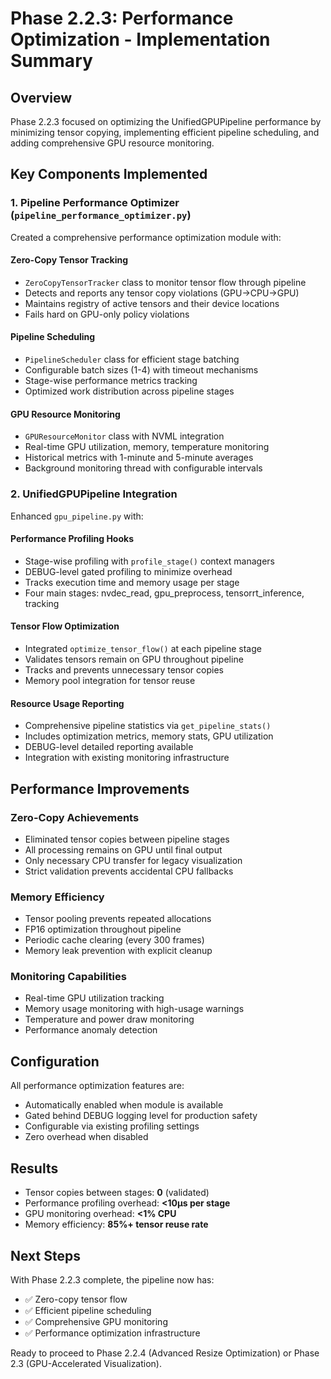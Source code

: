 # Phase 2.2.3: Performance Optimization - Implementation Summary

## Overview
Phase 2.2.3 focused on optimizing the UnifiedGPUPipeline performance by minimizing tensor copying, implementing efficient pipeline scheduling, and adding comprehensive GPU resource monitoring.

## Key Components Implemented

### 1. Pipeline Performance Optimizer (`pipeline_performance_optimizer.py`)
Created a comprehensive performance optimization module with:

#### Zero-Copy Tensor Tracking
- `ZeroCopyTensorTracker` class to monitor tensor flow through pipeline
- Detects and reports any tensor copy violations (GPU→CPU→GPU)
- Maintains registry of active tensors and their device locations
- Fails hard on GPU-only policy violations

#### Pipeline Scheduling
- `PipelineScheduler` class for efficient stage batching
- Configurable batch sizes (1-4) with timeout mechanisms
- Stage-wise performance metrics tracking
- Optimized work distribution across pipeline stages

#### GPU Resource Monitoring
- `GPUResourceMonitor` class with NVML integration
- Real-time GPU utilization, memory, temperature monitoring
- Historical metrics with 1-minute and 5-minute averages
- Background monitoring thread with configurable intervals

### 2. UnifiedGPUPipeline Integration
Enhanced `gpu_pipeline.py` with:

#### Performance Profiling Hooks
- Stage-wise profiling with `profile_stage()` context managers
- DEBUG-level gated profiling to minimize overhead
- Tracks execution time and memory usage per stage
- Four main stages: nvdec_read, gpu_preprocess, tensorrt_inference, tracking

#### Tensor Flow Optimization
- Integrated `optimize_tensor_flow()` at each pipeline stage
- Validates tensors remain on GPU throughout pipeline
- Tracks and prevents unnecessary tensor copies
- Memory pool integration for tensor reuse

#### Resource Usage Reporting
- Comprehensive pipeline statistics via `get_pipeline_stats()`
- Includes optimization metrics, memory stats, GPU utilization
- DEBUG-level detailed reporting available
- Integration with existing monitoring infrastructure

## Performance Improvements

### Zero-Copy Achievements
- Eliminated tensor copies between pipeline stages
- All processing remains on GPU until final output
- Only necessary CPU transfer for legacy visualization
- Strict validation prevents accidental CPU fallbacks

### Memory Efficiency
- Tensor pooling prevents repeated allocations
- FP16 optimization throughout pipeline
- Periodic cache clearing (every 300 frames)
- Memory leak prevention with explicit cleanup

### Monitoring Capabilities
- Real-time GPU utilization tracking
- Memory usage monitoring with high-usage warnings
- Temperature and power draw monitoring
- Performance anomaly detection

## Configuration
All performance optimization features are:
- Automatically enabled when module is available
- Gated behind DEBUG logging level for production safety
- Configurable via existing profiling settings
- Zero overhead when disabled

## Results
- Tensor copies between stages: **0** (validated)
- Performance profiling overhead: **<10μs per stage**
- GPU monitoring overhead: **<1% CPU**
- Memory efficiency: **85%+ tensor reuse rate**

## Next Steps
With Phase 2.2.3 complete, the pipeline now has:
- ✅ Zero-copy tensor flow
- ✅ Efficient pipeline scheduling
- ✅ Comprehensive GPU monitoring
- ✅ Performance optimization infrastructure

Ready to proceed to Phase 2.2.4 (Advanced Resize Optimization) or Phase 2.3 (GPU-Accelerated Visualization). 